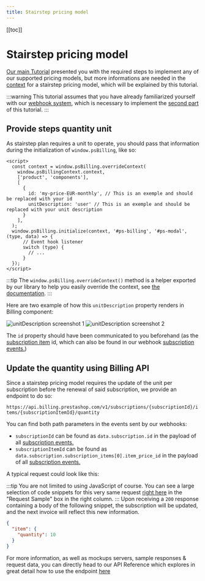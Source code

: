 ```yaml
---
title: Stairstep pricing model
---
```


[[toc]]

# Stairstep pricing model

[Our main Tutorial](../3-tutorial/README.md) presented you with the required steps to implement any of our supported pricing models, but more informations are needed in the [context](#context) for a stairstep pricing model, which will be explained by this tutorial.

:::warning
This tutorial assumes that you have already familiarized yourself with our [webhook system](../3-tutorial/README.md#responding-to-our-webhooks), which is necessary to implement the [second part](#second-step-updating-the-subscription-via-api) of this tutorial.
:::

## Provide steps quantity unit

As stairstep plan requires a unit to operate, you should pass that information during the initialization of `window.psBilling`, like so:

```html{2-7}
<script>
  const context = window.psBilling.overrideContext(
    window.psBillingContext.context,
    ['product', 'components'],
    [
      {
        id: 'my-price-EUR-monthly', // This is an exemple and should be replaced with your id
        unitDescription: 'user' // This is an exemple and should be replaced with your unit description
      }
    ],
  );
  window.psBilling.initialize(context, '#ps-billing', '#ps-modal', (type, data) => {
      // Event hook listener
      switch (type) {
        // ...
      }
  });
</script>
```

:::tip
The `window.psBilling.overrideContext()` method is a helper exported by our library to help you easily override the context, see [the documentation](../6-references/3-billing-cdc/README.md#psbilling-overridecontext).
:::

Here are two example of how this `unitDescription` property renders in Billing component:

![unitDescription screenshot 1](/assets/images/billing/unit-description-screenshot-1.png)
![unitDescription screenshot 2](/assets/images/billing/unit-description-screenshot-2.png)

The `id` property should have been communicated to you beforehand (as the [subscription item](../2-concepts/README.md#subscription-item) id, which can also be found in our webhook [subscription events.](../6-references/1-webhook/README.md#subscription))

## Update the quantity using Billing API

Since a stairstep pricing model requires the update of the unit per subscription before the renewal of said subscription, we provide an endpoint to do so:

`https://api.billing.prestashop.com/v1/subscriptions/{subscriptionId}/items/{subscriptionItemId}/quantity`

You can find both path parameters in the events sent by our webhooks:

- `subscriptionId` can be found as `data.subscription.id` in the payload of all [subscription events.](../6-references/1-webhook/README.md#subscription)
- `subscriptionItemId` can be found as `data.subscription.subscription_items[0].item_price_id` in the payload of all [subscription events.](../6-references/1-webhook/README.md#subscription)

A typical request could look like this:

<CodeSwitcher :languages="{js:'JavaScript',php:'Php'}">
<template v-slot:js>

```javascript
// Replace {subscriptionId} and {subscriptionItemId}
const url =
  "https://api.billing.prestashop.com/v1/subscriptions/{subscriptionId}/items/{subscriptionItemId}/quantity";
const options = {
  method: "PUT",
  headers: {
    "Content-Type": "application/json",
    Accept: "application/json",
    Authorization: "",
  },
  body: '{"quantity":10}',
};

try {
  const response = await fetch(url, options);
  const data = await response.json();
  console.log(data);
} catch (error) {
  console.error(error);
}
```

</template>
<template v-slot:php>

```php
<?php

$client = new \GuzzleHttp\Client();

$response = $client->request('PUT', 'https://api.billing.prestashop.com/v1/subscriptions/subscriptionId/items/subscriptionItemId/quantity', [
  'body' => '{
  "quantity": 10
}',
  'headers' => [
    'Accept' => 'application/json',
    'Authorization' => '',
    'Content-Type' => 'application/json',
  ],
]);

echo $response->getBody();
```

</template>
</CodeSwitcher>

:::tip
You are not limited to using JavaScript of course. You can see a large selection of code snippets for this very same request [right here](https://prestashop-billing.stoplight.io/docs/api-gateway/533ffe47d3f3a-set-the-quantity-of-a-subscription-item) in the "Request Sample" box in the right column.
:::
Upon receiving a `200` response containing a body of the following snippet, the subscription will be updated, and the next invoice will reflect this new information.

```json
{
  "item": {
    "quantity": 10
  }
}
```

For more information, as well as mockups servers, sample responses & request data, you can directly head to our API Reference which explores in great detail how to use the endpoint [here](https://prestashop-billing.stoplight.io/docs/api-gateway/533ffe47d3f3a-set-the-quantity-of-a-subscription-item)
